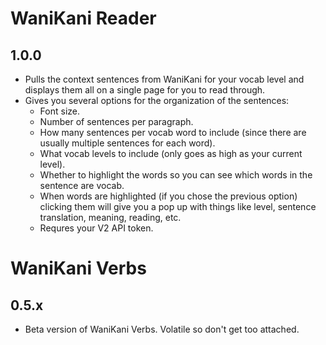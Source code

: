 # WaniKani Reader
## 1.0.0
- Pulls the context sentences from WaniKani for your vocab level and displays them all on a single page for you to read through.
- Gives you several options for the organization of the sentences:
  - Font size.
  - Number of sentences per paragraph.
  - How many sentences per vocab word to include (since there are usually multiple sentences for each word).
  - What vocab levels to include (only goes as high as your current level).
  - Whether to highlight the words so you can see which words in the sentence are vocab.
  - When words are highlighted (if you chose the previous option) clicking them will give you a pop up with things like level, sentence translation, meaning, reading, etc.
  - Requres your V2 API token.


# WaniKani Verbs
## 0.5.x
- Beta version of WaniKani Verbs. Volatile so don't get too attached.